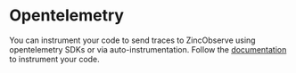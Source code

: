 # Opentelemetry

You can instrument your code to send traces to ZincObserve using opentelemetry SDKs or via auto-instrumentation. Follow the [documentation](https://opentelemetry.io/docs/instrumentation/) to instrument your code.


